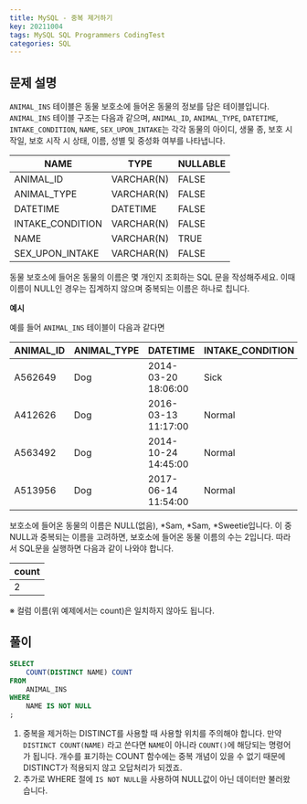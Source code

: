 ```yaml
---
title: MySQL - 중복 제거하기
key: 20211004  
tags: MySQL SQL Programmers CodingTest
categories: SQL
---
```


## 문제 설명

`ANIMAL_INS` 테이블은 동물 보호소에 들어온 동물의 정보를 담은 테이블입니다. `ANIMAL_INS` 테이블 구조는 다음과 같으며, `ANIMAL_ID`, `ANIMAL_TYPE`, `DATETIME`, `INTAKE_CONDITION`, `NAME`, `SEX_UPON_INTAKE`는 각각 동물의 아이디, 생물 종, 보호 시작일, 보호 시작 시 상태, 이름, 성별 및 중성화 여부를 나타냅니다.

|NAME|TYPE|NULLABLE|
|---|---|---|
|ANIMAL_ID|VARCHAR(N)|FALSE|
|ANIMAL_TYPE|VARCHAR(N)|FALSE|
|DATETIME|DATETIME|FALSE|
|INTAKE_CONDITION|VARCHAR(N)|FALSE|
|NAME|VARCHAR(N)|TRUE|
|SEX_UPON_INTAKE|VARCHAR(N)|FALSE|

동물 보호소에 들어온 동물의 이름은 몇 개인지 조회하는 SQL 문을 작성해주세요. 이때 이름이 NULL인 경우는 집계하지 않으며 중복되는 이름은 하나로 칩니다.  

**예시**  

예를 들어 `ANIMAL_INS` 테이블이 다음과 같다면  

|ANIMAL_ID|ANIMAL_TYPE|DATETIME|INTAKE_CONDITION|NAME|SEX_UPON_INTAKE|
|--|--|--|--|--|--|
|A562649|Dog|2014-03-20 18:06:00|Sick|NULL|Spayed Female|
|A412626|Dog|2016-03-13 11:17:00|Normal|*Sam|Neutered Male|
|A563492|Dog|2014-10-24 14:45:00|Normal|*Sam|Neutered Male|
|A513956|Dog|2017-06-14 11:54:00|Normal|*Sweetie|Spayed Female|

보호소에 들어온 동물의 이름은 NULL(없음), *Sam, *Sam, *Sweetie입니다. 이 중 NULL과 중복되는 이름을 고려하면, 보호소에 들어온 동물 이름의 수는 2입니다. 따라서 SQL문을 실행하면 다음과 같이 나와야 합니다.  

|count|
|--|
|2|

※ 컬럼 이름(위 예제에서는 count)은 일치하지 않아도 됩니다.  

## 풀이

~~~sql
SELECT
    COUNT(DISTINCT NAME) COUNT
FROM
    ANIMAL_INS
WHERE
    NAME IS NOT NULL
;
~~~

1. 중복을 제거하는 DISTINCT를 사용할 때 사용할 위치를 주의해야 합니다. 만약 `DISTINCT COUNT(NAME)` 라고 쓴다면 `NAME`이 아니라 `COUNT()`에 해당되는 명령어가 됩니다. 개수를 표기하는 COUNT 함수에는 중복 개념이 있을 수 없기 때문에 DISTINCT가 적용되지 않고 오답처리가 되겠죠.  
2. 추가로 WHERE 절에 `IS NOT NULL`을 사용하여 NULL값이 아닌 데이터만 불러왔습니다.
